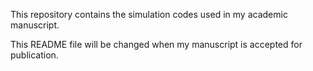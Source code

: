This repository contains the simulation codes used in my academic manuscript.

This README file will be changed when my manuscript is accepted for publication.
